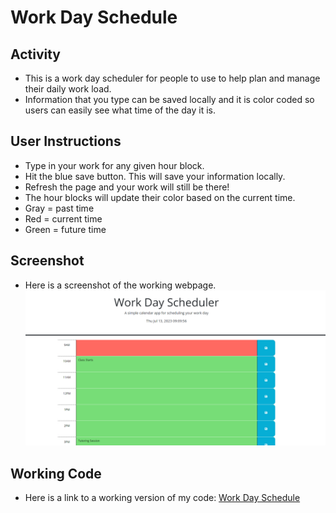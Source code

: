 # Work Day Schedule

## Activity

- This is a work day scheduler for people to use to help plan and manage their daily work load. 
- Information that you type can be saved locally and it is color coded so users can easily see what time of the day it is.

## User Instructions

- Type in your work for any given hour block.
- Hit the blue save button. This will save your information locally.
- Refresh the page and your work will still be there!
- The hour blocks will update their color based on the current time. 
- Gray = past time
- Red = current time
- Green = future time

## Screenshot

- Here is a screenshot of the working webpage.
![homework](./assets/homework-screenshot.png)

## Working Code

- Here is a link to a working version of my code:
[Work Day Schedule](https://laurbaur024.github.io/work-day-scheduler/)